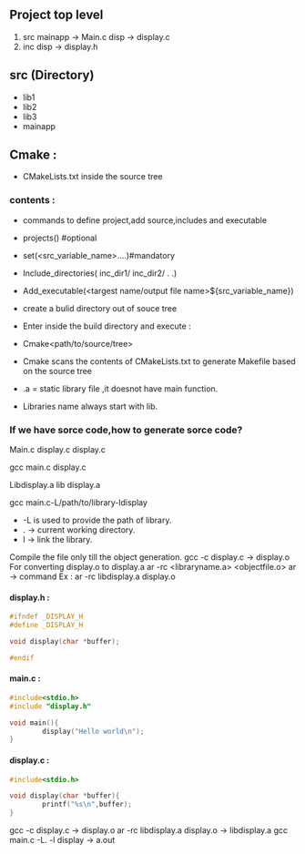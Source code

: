 
## Project top level 
1. src
      mainapp -> Main.c
      disp  -> display.c
2. inc
      disp  -> display.h

## src (Directory)  
- lib1
- lib2
- lib3
- mainapp

## Cmake :
- CMakeLists.txt inside the source tree
### contents :
- commands to define project,add source,includes and executable

- projects(<project name>) #optional
- set(<src_variable_name><src1><src2><src3>....)#mandatory
- Include_directories(
             inc_dir1/
             inc_dir2/
             .
             .)
- Add_executable(<targest name/output file name>${src_variable_name})
 
- create a bulid directory out of souce tree
- Enter inside the build directory and execute :
- Cmake<path/to/source/tree>
- Cmake scans the contents of CMakeLists.txt to generate Makefile based on the source tree
 
- .a = static library file ,it doesnot have main function.
- Libraries name always start with lib.
### If we have sorce code,how to generate sorce code?
Main.c display.c display.c

gcc main.c display.c

Libdisplay.a lib display.a

gcc main.c-L/path/to/library-ldisplay

- -L is used to provide the path of library.
- . -> current working directory.
- l -> link the library.

Compile the file only till the object generation.
  gcc -c display.c  ->  display.o
For converting display.o to display.a
   ar -rc <libraryname.a> <objectfile.o>
   ar -> command
   Ex : ar -rc libdisplay.a display.o 

#### display.h :
```c
#ifndef _DISPLAY_H
#define _DISPLAY_H

void display(char *buffer);

#endif
```
#### main.c :
```c
#include<stdio.h>
#include "display.h"

void main(){
        display("Hello world\n");
}
```
#### display.c :
```c
#include<stdio.h>

void display(char *buffer){
        printf("%s\n",buffer);
}
```
gcc -c display.c  -> display.o
ar -rc libdisplay.a display.o  -> libdisplay.a
gcc main.c -L. -l display  -> a.out



